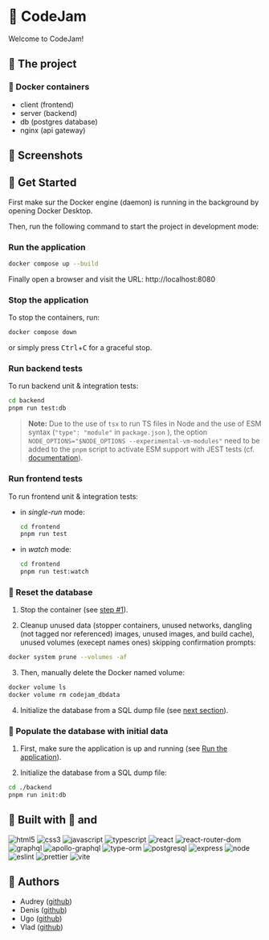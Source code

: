 # 🚧 CodeJam

Welcome to CodeJam!

## 🚧 The project

### 🚧 Docker containers

- client (frontend)
- server (backend)
- db (postgres database)
- nginx (api gateway)

## 🚧 Screenshots

## 🚧 Get Started

First make sur the Docker engine (daemon) is running in the background by opening Docker Desktop.

Then, run the following command to start the project in development mode:

### Run the application

```sh
docker compose up --build
```

Finally open a browser and visit the URL: http://localhost:8080

### Stop the application

To stop the containers, run:

```sh
docker compose down
```

or simply press <kbd>Ctrl</kbd>+<kbd>C</kbd> for a graceful stop.

### Run backend tests

To run backend unit & integration tests:

```sh
cd backend
pnpm run test:db
```

> **Note:**
> Due to the use of `tsx` to run TS files in Node and the use of ESM syntax (`"type": "module"` in `package.json` ), the option `NODE_OPTIONS="$NODE_OPTIONS --experimental-vm-modules"` need to be added to the `pnpm` script to activate ESM support with JEST tests
> (cf. [documentation](https://jestjs.io/docs/next/ecmascript-modules)).

### Run frontend tests

To run frontend unit & integration tests:

- in _single-run_ mode:

  ```sh
  cd frontend
  pnpm run test
  ```

- in _watch_ mode:

  ```sh
  cd frontend
  pnpm run test:watch
  ```

### 🚧 Reset the database

1. Stop the container (see [step #1](#🚧Populate-the-database-with-initial-data)).

2. Cleanup unused data (stopper containers, unused networks, dangling (not tagged nor referenced) images, unused images, and build cache), unused volumes (execept names ones) skipping confirmation prompts:

```sh
docker system prune --volumes -af
```

3. Then, manually delete the Docker named volume:

```sh
docker volume ls
docker volume rm codejam_dbdata
```

4. Initialize the database from a SQL dump file (see [next section](#🚧Populate-the-database-with-initial-data)).

### 🚧 Populate the database with initial data

1. First, make sure the application is up and running (see [Run the application](#Run-the-application)).

2. Initialize the database from a SQL dump file:

```sh
cd ./backend
pnpm run init:db
```

## 🚧 Built with 💖 and

![html5](https://img.shields.io/badge/HTML5-E34F26.svg?style=for-the-badge&logo=HTML5&logoColor=white)
![css3](https://img.shields.io/badge/CSS3-1572B6.svg?style=for-the-badge&logo=CSS3&logoColor=white)
![javascript](https://img.shields.io/badge/javascript-%23323330.svg?style=for-the-badge&logo=javascript&logoColor=%23F7DF1E)
![typescript](https://img.shields.io/badge/typescript-%23007ACC.svg?style=for-the-badge&logo=typescript&logoColor=white)
![react](https://img.shields.io/badge/React-61DAFB.svg?style=for-the-badge&logo=React&logoColor=black)
![react-router-dom](https://img.shields.io/badge/React%20Router-CA4245.svg?style=for-the-badge&logo=React-Router&logoColor=white)
![graphql](https://img.shields.io/badge/GraphQL-E10098.svg?style=for-the-badge&logo=GraphQL&logoColor=white)
![apollo-graphql](https://img.shields.io/badge/Apollo%20GraphQL-311C87.svg?style=for-the-badge&logo=Apollo-GraphQL&logoColor=white)
![type-orm](https://img.shields.io/badge/TypeORM-FE0803.svg?style=for-the-badge&logo=TypeORM&logoColor=white)
![postgresql](https://img.shields.io/badge/PostgreSQL-4169E1.svg?style=for-the-badge&logo=PostgreSQL&logoColor=white)
![express](https://img.shields.io/badge/express.js-%23404d59.svg?style=for-the-badge&logo=express&logoColor=%2361DAFB)
![node](https://img.shields.io/badge/node.js-6DA55F?style=for-the-badge&logo=node.js&logoColor=white)
![eslint](https://img.shields.io/badge/ESLint-4B3263?style=for-the-badge&logo=eslint&logoColor=white)
![prettier](https://img.shields.io/badge/prettier-1A2C34?style=for-the-badge&logo=prettier&logoColor=F7BA3E)
![vite](https://img.shields.io/badge/vite-%23646CFF.svg?style=for-the-badge&logo=vite&logoColor=white)

## 🚧 Authors

- Audrey ([github](https://github.com/audrey-donjon))
- Denis ([github](https://github.com/ddZ6ii))
- Ugo ([github](https://github.com/ugenjoy))
- Vlad ([github](https://github.com/codeIsHard2023))
